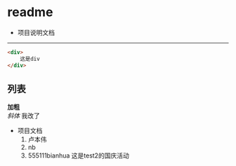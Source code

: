 # readme
- 项目说明文档
---

```html
<div>
    这是div
</div>
```
## 列表
**加粗**<br>*斜体*
我改了
+ 项目文档
    1. 卢本伟
    2. nb
    3. 555111bianhua
    这是test2的国庆活动
